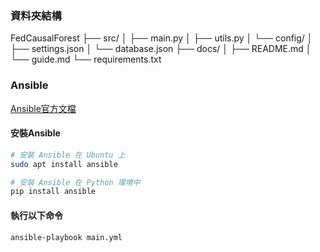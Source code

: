 
### 資料夾結構

FedCausalForest
├── src/
│   ├── main.py
│   ├── utils.py
│   └── config/
│       ├── settings.json
│       └── database.json
├── docs/
│   ├── README.md
│   └── guide.md
└── requirements.txt



### Ansible
[Ansible官方文檔](https://docs.ansible.com/ansible/latest/collections/ansible/builtin/apt_module.html)

#### 安裝Ansible
```bash
# 安裝 Ansible 在 Ubuntu 上
sudo apt install ansible

# 安裝 Ansible 在 Python 環境中
pip install ansible
```

#### 執行以下命令
```bash
ansible-playbook main.yml
```
